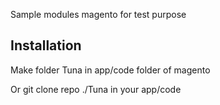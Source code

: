 Sample modules magento for test purpose

## Installation
Make folder Tuna in app/code folder of magento

Or git clone repo ./Tuna in your app/code
